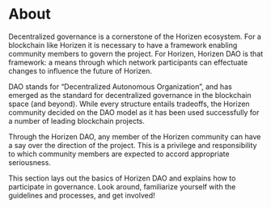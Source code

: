 # About

Decentralized governance is a cornerstone of the Horizen ecosystem. For a blockchain like Horizen it is necessary to have a framework enabling community members to govern the project. For Horizen, Horizen DAO is that framework: a means through which network participants can effectuate changes to influence the future of Horizen.

DAO stands for “Decentralized Autonomous Organization”, and has emerged as the standard for decentralized governance in the blockchain space (and beyond). While every structure entails tradeoffs, the Horizen community decided on the DAO model as it has been used successfully for a number of leading blockchain projects.

Through the Horizen DAO, any member of the Horizen community can have a say over the direction of the project. This is a privilege and responsibility to which community members are expected to accord appropriate seriousness.

This section lays out the basics of Horizen DAO and explains how to participate in governance. Look around, familiarize yourself with the guidelines and processes, and get involved!
